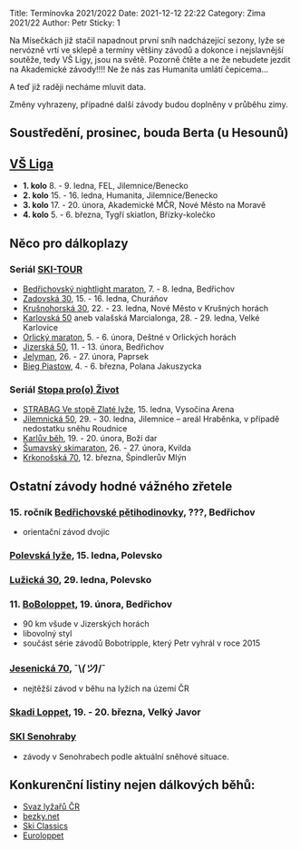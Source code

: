 Title: Termínovka 2021/2022
Date: 2021-12-12 22:22
Category: Zima 2021/22
Author: Petr
Sticky: 1

Na Mísečkách již stačil napadnout první sníh nadcházející sezony, lyže se nervózně vrtí ve sklepě a termíny většiny závodů a dokonce i nejslavnější soutěže, tedy VŠ Ligy, jsou na světě. Pozorně čtěte a ne že nebudete jezdit na Akademické závody!!!! Ne že nás zas Humanita umlátí čepicema...

A teď již raději necháme mluvit data.

Změny vyhrazeny, případné další závody budou doplněny v průběhu zimy.

Soustředění, prosinec, bouda Berta (u Hesounů)
----------------------------------------------

[VŠ Liga](https://www.vs-liga.cz/)
---------------------------------

- **1. kolo** 8. - 9. ledna, FEL, Jilemnice/Benecko
- **2. kolo** 15. - 16. ledna, Humanita, Jilemnice/Benecko
- **3. kolo** 17. - 20. února, Akademické MČR, Nové Město na Moravě
- **4. kolo** 5. - 6. března, Tygří skiatlon, Břízky-kolečko

Něco pro dálkoplazy
-------------------

### Seriál [SKI-TOUR](https://www.ski-tour.cz/)

- [Bedřichovský nightlight maraton](https://www.ski-tour.cz/bedrichovsky-nlm/r2), 7. - 8. ledna, Bedřichov
- [Zadovská 30](https://www.ski-tour.cz/zadovska-30/r3), 15. - 16. ledna, Churáňov
- [Krušnohorská 30](https://www.ski-tour.cz/krusnohorska-30/r8), 22. - 23. ledna, Nové Město v Krušných horách
- [Karlovská 50](https://www.ski-tour.cz/karlovska-50/r1) aneb valašská Marcialonga, 28. - 29. ledna, Velké Karlovice
- [Orlický maraton](https://www.ski-tour.cz/orlicky-maraton/r4), 5. - 6. února, Deštné v Orlických horách
- [Jizerská 50](https://jiz50.cz), 11. - 13. února, Bedřichov
- [Jelyman](https://www.ski-tour.cz/jelyman/r6), 26. - 27. února, Paprsek
- [Bieg Piastow](https://www.ski-tour.cz/bieg-piastow/r7), 4. - 6. března, Polana Jakuszycka

### Seriál [Stopa pro(o) Život](https://www.stopaprozivot.cz/)

- [STRABAG Ve stopě Zlaté lyže](https://www.stopaprozivot.cz/ve-stope-zlate-lyze/), 15. ledna, Vysočina Arena
- [Jilemnická 50](https://www.stopaprozivot.cz/jilemnicka-50/), 29. - 30. ledna, Jilemnice – areál Hraběnka, v případě nedostatku sněhu Roudnice
- [Karlův běh](https://www.stopaprozivot.cz/karluv-beh/), 19. - 20. února, Boží dar
- [Šumavský skimaraton](https://www.stopaprozivot.cz/sumavsky-skimaraton/), 26. - 27. února, Kvilda
- [Krkonošská 70](https://www.stopaprozivot.cz/krkonosska-70/), 12. března, Špindlerův Mlýn

Ostatní závody hodné vážného zřetele
------------------------------------

### 15. ročník [Bedřichovské pětihodinovky](http://www.b5h.cz/), ???, Bedřichov

- orientační závod dvojic

### [Polevská lyže](https://skipolevsko.estranky.cz/), 15. ledna, Polevsko

### [Lužická 30](https://skipolevsko.estranky.cz/), 29. ledna, Polevsko

### 11. [BoBoloppet](https://www.boboloppet.com/boboloppet/), 19. února, Bedřichov

- 90 km všude v Jizerských horách
- libovolný styl
- součást série závodů Bobotripple, který Petr vyhrál v roce 2015

### [Jesenická 70](http://www.jesenicka70.cz/cz/), ¯\\_(ツ)_/¯

- nejtěžší závod v běhu na lyžích na území ČR

### [Skadi Loppet](https://www.skadi-loppet.de/en.html), 19. - 20. března, Velký Javor

### [SKI Senohraby](https://www.senohraby.cz/info-o-obci-1/ski-senohraby-1/)

- závody v Senohrabech podle aktuální sněhové situace.

Konkurenční listiny nejen dálkových běhů:
-----------------------------------------

- [Svaz lyžařů ČR](http://zavody.czech-ski.com/event/list)
- [bezky.net](https://bezky.net/kalendar)
- [Ski Classics](https://vismaskiclassics.com/)
- [Euroloppet](https://www.euroloppet.com/en.html)
